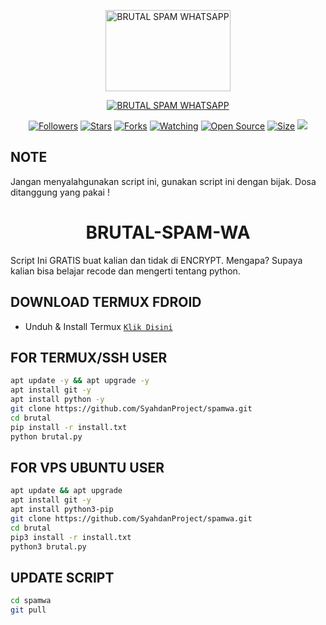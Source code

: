 <p align="center">
<a href="#"><img src="https://telegra.ph/file/513705cc3b283b556ef3c.png" alt="BRUTAL SPAM WHATSAPP" width="200" height="130"/></a>


</p>
<p align="center">
<a href="#"><img title="BRUTAL SPAM WHATSAPP" src="https://img.shields.io/badge/BRUTAL SPAM WHATSAPP-green?colorA=%23ff0000&colorB=%23017e40&style=for-the-badge"></a>
</p>
<p align="center">
<a href="https://github.com/SyahdanProject?tab=followers"><img title="Followers" src="https://img.shields.io/github/followers/SyahdanProject?color=red&style=flat-square"></a>
<a href="https://github.com/SyahdanProject/brutal/stargazers/"><img title="Stars" src="https://img.shields.io/github/stars/SyahdanProject/brutal?color=blue&style=flat-square"></a>
<a href="https://github.com/SyahdanProject/brutal/network/members"><img title="Forks" src="https://img.shields.io/github/forks/SyahdanProject/brutal?color=red&style=flat-square"></a>
<a href="https://github.com/SyahdanProject/brutal/watchers"><img title="Watching" src="https://img.shields.io/github/watchers/SyahdanProject/brutal?label=Watchers&color=blue&style=flat-square"></a>
<a href="https://github.com/SyahdanProject/spamwa"><img title="Open Source" src="https://badges.frapsoft.com/os/v2/open-source.svg?v=103"></a>
<a href="https://github.com/SyahdanProject/spamwa"><img title="Size" src="https://img.shields.io/github/repo-size/SyahdanProject/brutal?style=flat-square&color=green"></a>
<a href="https://hits.seeyoufarm.com"><img src="https://hits.seeyoufarm.com/api/count/incr/badge.svg?url=https%3A%2F%2Fgithub.com%2FSyahdanProject%2Fbrutal&count_bg=%2379C83D&title_bg=%23555555&icon=probot.svg&icon_color=%2300FF6D&title=hits&edge_flat=false"/></a>
</p>
</div>

## NOTE
Jangan menyalahgunakan script ini, gunakan script ini dengan bijak. Dosa ditanggung yang pakai !

<h1 align="center">BRUTAL-SPAM-WA</h1>

Script Ini GRATIS buat kalian dan tidak di ENCRYPT. Mengapa? Supaya kalian bisa belajar recode dan mengerti tentang python.

## DOWNLOAD TERMUX FDROID
* Unduh & Install Termux [`Klik Disini`](https://f-droid.org/repo/com.termux_118.apk)

## FOR TERMUX/SSH USER
```bash
apt update -y && apt upgrade -y
apt install git -y
apt install python -y
git clone https://github.com/SyahdanProject/spamwa.git
cd brutal
pip install -r install.txt
python brutal.py
```

## FOR VPS UBUNTU USER
```bash
apt update && apt upgrade
apt install git -y
apt install python3-pip
git clone https://github.com/SyahdanProject/spamwa.git
cd brutal
pip3 install -r install.txt
python3 brutal.py
```

## UPDATE SCRIPT
```bash
cd spamwa
git pull
```
